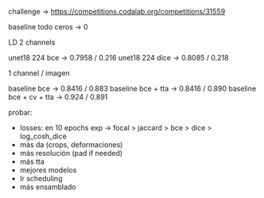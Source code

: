 challenge -> https://competitions.codalab.org/competitions/31559

baseline todo ceros -> 0

LD 2 channels

unet18 224 bce -> 0.7958 / 0.216
unet18 224 dice -> 0.8085 / 0.218

1 channel / imagen

baseline bce -> 0.8416 / 0.883
baseline bce + tta -> 0.8416 / 0.890
baseline bce + cv + tta -> 0.924 / 0.891

probar:

- losses: en 10 epochs exp -> focal > jaccard > bce > dice > log_cosh_dice
- más da (crops, deformaciones)
- más resolución (pad if needed)
- más tta
- mejores modelos
- lr scheduling
- más ensamblado
